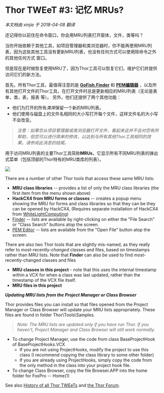 ﻿Thor TWEeT #3: 记忆 MRUs?
===
_本文档由 xinjie 于 2018-04-08 翻译_

还记得你以前住在命令窗口，你会用MRU列表打开窗体，文件，类等吗？ 

当你开始依赖于其他工具，如项目管理器和类浏览器时，你不能再使用MRU列表，因为这些其他工具没有更新MRU列表，也没有任何方式可以使用除命令之外的其他任何方式 窗口。

但是现在是时候恢复使用MRU了，因为Thor工具可以恢复它们，维护它们并提供访问它们的新方法。

首先，所有Thor工具，最值得注意的是 **[GoFish](https://github.com/mattslay/GoFish),[Finder](https://github.com/VFPX/Finder)** 和 **[PEM编辑器](https://github.com/VFPX/PEMEditor)** ，以及所有其他打开文件的Thor工具，在打开文件时总是更新相应的MRU列表（无论是表单，类，表，报表 等）。 另外，他们还提供了两个其他功能：

*   他们为打开的所有*类库*保留一个新的MRU列表。
*   他们使用与磁盘上的文件名相同的大小写打开每个文件，这样文件名的大小写不会改变。

> _注意：如果您从项目管理器或类浏览器打开文件，看起来这并不会对您有所帮助，但您可以进行简单的修改，以达到与所有其他Thor工具相同的效果。请参阅此消息的结尾。_

用于访问MRU列表的主要Thor工具简称**MRUs**，它显示所有不同MRU列表的弹出式菜单（包括顶部的Thor特有的MRU类库的列表）。

![](Images/Tweet3a.png)

There are a number of other Thor tools that access these same MRU lists:

*   **MRU class libraries** -- provides a list of only the MRU class libraries (the first item from the menu shown above)
*   **HackCX4 from MRU forms or classes** -- creates a popup menu showing the MRU for forms and class libraries so that they can be they can be opened by HackCX4, (Requires separate installation of HackCX4 from [WhiteLightComputing](http://www.whitelightcomputing.com/prodhackcxpro.htm))
*   [Finder](https://github.com/VFPX/Finder) -- lists are available by right-clicking on either the "File Search" or "Class Search" buttons atop the screen.
*   [PEM Editor](https://github.com/VFPX/PEMEditor) -- lists are available from the "Open File" button atop the screen.

There are also two Thor tools that are slightly mis-named, as they really refer to most-recently-*changed* classes and files, based on timestamps rather than MRU lists. Note that **Finder** can also be used to find most-recently-changed classes and files

*   **MRU classes in this project** - note that this uses the internal timestamp within a VCX for when a class was last updated, rather than the timestamp of the VCX file itself.
*   **MRU files in this project**

***Updating MRU lists from the Project Manager or Class Browser***

Thor provides files you can install so that files opened from the Project Manager or Class Browser will update your MRU lists appropriately. These files are found in folder Thor\Tools\Samples.

> _Note: The MRU lists are updated only if you have run Thor. If you haven't, Project Manager and Class Browser will still work normally._

*   To change Project Manager, use the code from class BaseProjectHook of BaseProjectHooks.VCX
    *   If you are not using ProjectHooks, modify the project to use this class (I recommend copying the class library to some other folder)
    *   If you are already using ProjectHooks, simply copy the code from the only method in the class into your project hook file.
*   To change Class Browser, copy the file Browser.APP into the home folder for FoxPro -- Home(1)

See also [History of all Thor TWEeTs](../TWEeTs.md) and [the Thor Forum](https://groups.google.com/forum/?fromgroups#!forum/FoxProThor).


